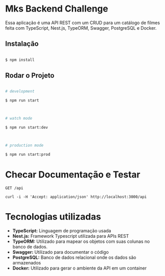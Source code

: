 # Mks Backend Challenge

Essa aplicação é uma API REST com um CRUD para um catálogo de filmes feita com TypeScript, Nest.js, TypeORM, Swagger, PostgreSQL e Docker.

## Instalação

```bash

$ npm install

```

## Rodar o Projeto

```bash

# development

$ npm run start



# watch mode

$ npm run start:dev



# production mode

$ npm run start:prod

```

# Checar Documentação e Testar

`GET /api`

    curl -i -H 'Accept: application/json' http://localhost:3000/api

# Tecnologias utilizadas

- **TypeScript:** Linguagem de programação usada
- **Nest.js:** Framework Typescript utilizada para APIs REST
- **TypeORM:** Utilizado para mapear os objetos com suas colunas no banco de dados.
- **Swagger:** Utilizado para documentar o código
- **PostgreSQL:** Banco de dados relacional onde os dados são armazenados
- **Docker:** Utilizado para gerar o ambiente da API em um container
